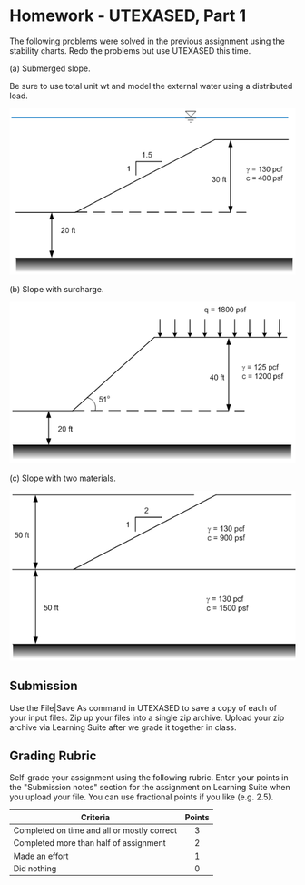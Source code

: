 # Homework - UTEXASED, Part 1

The following problems were solved in the previous assignment using the stability charts. Redo the problems but use UTEXASED this time.

(a) Submerged slope. 

Be sure to use total unit wt and model the external water using a distributed load.

![hw_fig_1.gif](../05_charts/hw_fig_1.gif)

(b) Slope with surcharge.

![hw_fig_2.gif](../05_charts/hw_fig_2.gif)

(c) Slope with two materials.

![hw_fig_3.gif](../05_charts/hw_fig_3.gif)

## Submission

Use the File|Save As command in UTEXASED to save a copy of each of your input files. Zip up your files into a single zip archive. Upload your zip archive via Learning Suite after we grade it together in class.

## Grading Rubric

Self-grade your assignment using the following rubric. Enter your points in the "Submission notes" section for the assignment on Learning Suite when you upload your file. You can use fractional points if you like (e.g. 2.5).

| Criteria                                    | Points |
|---------------------------------------------|:------:|
| Completed on time and all or mostly correct |   3    |
| Completed more than half of assignment      |   2    |
| Made an effort                              |   1    |
| Did nothing                                 |   0    |